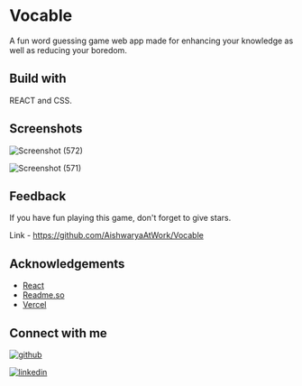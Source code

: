 # Vocable
A fun word guessing game web app made for enhancing your knowledge as well as reducing your boredom. 
 


## Build with
REACT and CSS.


## Screenshots
![Screenshot (572)](https://user-images.githubusercontent.com/109826222/214952200-f063cf6c-8246-4569-bf07-344b11515a88.png)

![Screenshot (571)](https://user-images.githubusercontent.com/109826222/214952347-2a1e9473-03fe-4a2f-b932-9a4ae8ca4286.png)



## Feedback

If you have fun playing this game, don't forget to give stars.

Link - https://github.com/AishwaryaAtWork/Vocable


## Acknowledgements

 - [React](https://reactjs.org/)
 - [Readme.so](https://readme.so/)
 - [Vercel](https://vercel.com/)


## Connect with me

[![github](https://img.shields.io/badge/github-000?style=for-the-badge&logo=ko-fi&logoColor=white)](https://github.com/AishwaryaAtWork)

[![linkedin](https://img.shields.io/badge/linkedin-0A66C2?style=for-the-badge&logo=linkedin&logoColor=white)](https://www.linkedin.com/in/aishwarya-pathak-573993233/)
